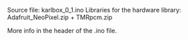 Source file: karlbox_0_1.ino
Libraries for the hardware library: Adafruit_NeoPixel.zip + TMRpcm.zip

More info in the header of the .ino file.
